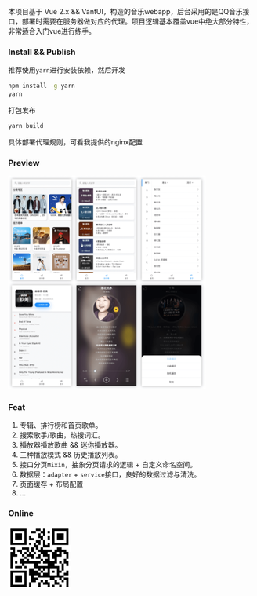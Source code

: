 本项目基于 Vue 2.x && VantUI，构造的音乐webapp，后台采用的是QQ音乐接口，部署时需要在服务器做对应的代理。项目逻辑基本覆盖vue中绝大部分特性，非常适合入门vue进行练手。

### Install && Publish

推荐使用`yarn`进行安装依赖，然后开发

```bash
npm install -g yarn
yarn
```

打包发布

```bash
yarn build
```

具体部署代理规则，可看我提供的nginx配置

### Preview

<img src="docs/music-preview.png" style="width:80%;" />

### Feat

1. 专辑、排行榜和首页歌单。
2. 搜索歌手/歌曲，热搜词汇。
3. 播放器播放歌曲 && 迷你播放器。
4. 三种播放模式 && 历史播放列表。
5. 接口分页`Mixin`，抽象分页请求的逻辑 + 自定义命名空间。
6. 数据层：`adapter` + `service`接口，良好的数据过滤与清洗。
7. 页面缓存 + 布局配置
8. ...

### Online

<img src="docs/qrcode.png" style="zoom:50%;" />